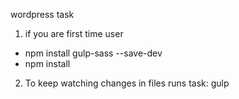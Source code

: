 wordpress task
1. if you are first time user
- npm install gulp-sass --save-dev
- npm install
2. To keep watching changes in files runs task: gulp
